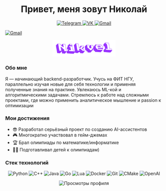 
<h1 align="center">Привет, меня зовут Николай</h1>
<p align="center">
  <a href="https://t.me/Nikvel1">
    <img src="https://img.shields.io/badge/Telegram-2CA5E0?style=for-the-badge&logo=telegram&logoColor=white" alt="Telegram"/>
  </a>
  <a href="https://vk.com/nikvel1">
    <img src="https://img.shields.io/badge/ВКонтакте-0077FF?style=for-the-badge&logo=vk&logoColor=white" alt="VK"/>
  </a>
  <a href="mailto:n.solomennikov@g.nsu.ru" target="_blank">
    <img src="https://img.shields.io/badge/Gmail-D14836?style=for-the-badge&logo=gmail&logoColor=white" alt="Gmail"/>
  </a>
</p>

[![Gmail](https://img.shields.io/badge/Gmail-D14836?style=for-the-badge&logo=gmail&logoColor=white)](mailto:n.solomennikov@g.nsu.ru)


<div align="center">
  <img src="/nikvel.gif?raw=true" alt="Анимированный никнейм" width="200"/>
</div>

### **Обо мне**
Я — начинающий backend-разработчик. Учусь на ФИТ НГУ, параллельно изучая новые для себя технологии и применяя полученные знания на практике. Увлекаюсь ML-кой и алгоритмическими задачами. Стремлюсь к работе над сложными проектами, где можно применить аналитическое мышление и passion к оптимизации

### **Мои достижения**
- 😎 Разработал серьёзный проект по созданию AI-ассистентов
- 🎮 Многократно участвовал в гейм-джемах
- 🏆 Брал олимпиады по математике/информатике
- 🧑‍🏫 Подготавливал детей к олимпиадам)

### **Cтек технологий**
<!-- Значки можно найти на https://shields.io/ или https://simpleicons.org/ -->
<p align="center">
  <img src="https://img.shields.io/badge/Python-3776AB?style=for-the-badge&logo=python&logoColor=white" alt="Python"/>
  <img src="https://img.shields.io/badge/C++-00599C?style=for-the-badge&logo=c%2B%2B&logoColor=white" alt="C++"/>
  <img src="https://img.shields.io/badge/Java-ED8B00?style=for-the-badge&logo=openjdk&logoColor=white" alt="Java"/>
  <img src="https://img.shields.io/badge/Go-00ADD8?style=for-the-badge&logo=go&logoColor=white" alt="Go"/>
  <img src="https://img.shields.io/badge/Lua-2C2D72?style=for-the-badge&logo=lua&logoColor=white" alt="Lua"/>
  <img src="https://img.shields.io/badge/Docker-2496ED?style=for-the-badge&logo=docker&logoColor=white" alt="Docker"/>
  <img src="https://img.shields.io/badge/Git-F05032?style=for-the-badge&logo=git&logoColor=white" alt="Git"/>
  <img src="https://img.shields.io/badge/CMake-064F8C?style=for-the-badge&logo=cmake&logoColor=white" alt="CMake"/>
  <img src="https://img.shields.io/badge/OpenAI-412991?style=for-the-badge&logo=openai&logoColor=white" alt="OpenAI"/>
</p>

<p align="center">
  <img src="https://komarev.com/ghpvc/?username=Nikvel&style=flat-square&color=blue" alt="Просмотры профиля"/>
</p>
